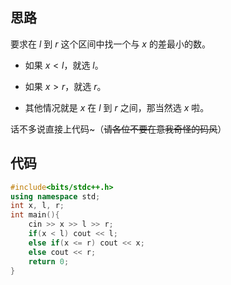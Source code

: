 ## 思路

要求在 $l$ 到 $r$ 这个区间中找一个与 $x$ 的差最小的数。

- 如果 $x<l$，就选 $l$。

- 如果 $x>r$，就选 $r$。

- 其他情况就是 $x$ 在 $l$ 到 $r$ 之间，那当然选 $x$ 啦。

话不多说直接上代码~（~~请各位不要在意我奇怪的码风~~）

## 代码

```cpp
#include<bits/stdc++.h>
using namespace std;
int x, l, r;
int main(){
    cin >> x >> l >> r;
    if(x < l) cout << l;
    else if(x <= r) cout << x;
    else cout << r;
    return 0;
}
```
